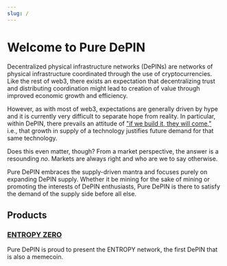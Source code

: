 ```yaml
---
slug: /
---
```


# Welcome to Pure DePIN

Decentralized physical infrastructure networks (DePINs) are networks of physical infrastructure coordinated through the use of cryptocurrencies. Like the rest of web3, there exists an expectation that decentralizing trust and distributing coordination might lead to creation of value through improved economic growth and efficiency.

However, as with most of web3, expectations are generally driven by hype and it is currently very difficult to separate hope from reality. In particular, within DePIN, there prevails an attitude of ["if we build it, they will come,"](https://x.com/KyleSamani/status/1808941925795574130) i.e., that growth in supply of a technology justifies future demand for that same technology.

Does this even matter, though? From a market perspective, the answer is a resounding *no*. Markets are always right and who are we to say otherwise.

Pure DePIN embraces the supply-driven mantra and focuses purely on expanding DePIN supply. Whether it be mining for the sake of mining or promoting the interests of DePIN enthusiasts, Pure DePIN is there to satisfy the demand of the supply side before all else.

## Products

### [ENTROPY ZERO](./category/entropy-zero)

Pure DePIN is proud to present the ENTROPY network, the first DePIN that is also a memecoin.